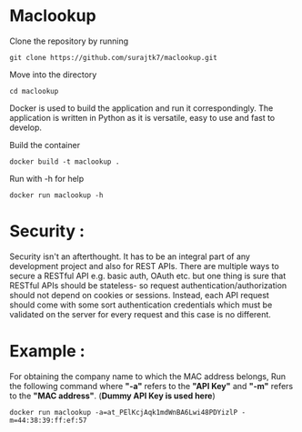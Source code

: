 # Maclookup

Clone the repository by running 
```
git clone https://github.com/surajtk7/maclookup.git
```
Move into the directory 
```
cd maclookup
```
Docker is used to build the application and run it correspondingly. The application is written in Python as it is versatile, easy to use and fast to develop.  


Build the container 
```
docker build -t maclookup .
```
Run with -h for help
```
docker run maclookup -h
```

# Security :

Security isn't an afterthought. It has to be an integral part of any development project and also for REST APIs. There are multiple ways to secure a RESTful API e.g. basic auth, OAuth etc. but one thing is sure that RESTful APIs should be stateless- so request authentication/authorization should not depend on cookies or sessions. Instead, each API request should come with some sort authentication credentials which must be validated on the server for every request and this case is no different.


# Example :

For obtaining the company name to which the MAC address belongs, Run the following command where **"-a"** refers to the **"API Key"** and **"-m"** refers to the **"MAC address"**.  (**Dummy API Key is used here**)
```
docker run maclookup -a=at_PElKcjAqk1mdWnBA6Lwi48PDYizlP -m=44:38:39:ff:ef:57
```
